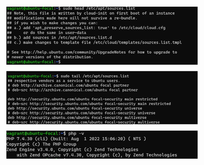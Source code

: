 ![/etc/apt/source.list-for-head](./img/head-etc-apt-source-list.jpg)

![/etc/apt/source.list-for-tail](./img/tail-etc-apt-source-list.jpg)

![php -v](./img/php-version.jpg)
